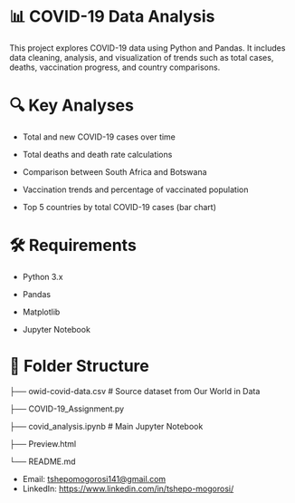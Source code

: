 
# 📊 COVID-19 Data Analysis

This project explores COVID-19 data using Python and Pandas. It includes data cleaning, analysis, and visualization of trends such as total cases, deaths, vaccination progress, and country comparisons.

# 🔍 Key Analyses
- Total and new COVID-19 cases over time

- Total deaths and death rate calculations

- Comparison between South Africa and Botswana

- Vaccination trends and percentage of vaccinated population

- Top 5 countries by total COVID-19 cases (bar chart)

# 🛠 Requirements

- Python 3.x

- Pandas

- Matplotlib

- Jupyter Notebook

# 📁 Folder Structure

├── owid-covid-data.csv           # Source dataset from Our World in Data

├── COVID-19_Assignment.py

├── covid_analysis.ipynb          # Main Jupyter Notebook

├── Preview.html

└── README.md


- Email: tshepomogorosi141@gmail.com
- LinkedIn: https://www.linkedin.com/in/tshepo-mogorosi/
